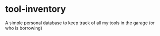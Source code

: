 # tool-inventory
A simple personal database to keep track of all my tools in the garage (or who is borrowing)
